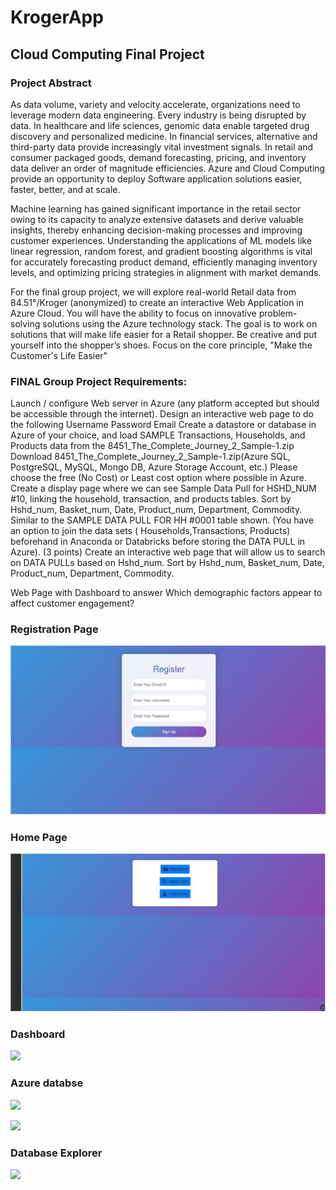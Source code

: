 # KrogerApp

## Cloud Computing Final Project


### Project Abstract

As data volume, variety and velocity accelerate, organizations need to leverage modern data engineering. Every industry is being disrupted by data. In healthcare and life sciences, genomic data enable targeted drug discovery and personalized medicine. In financial services, alternative and third-party data provide increasingly vital investment signals.  In retail and consumer packaged goods, demand forecasting, pricing, and inventory data deliver an order of magnitude efficiencies.  Azure and Cloud Computing provide an opportunity to deploy Software application solutions easier, faster, better, and at scale.

Machine learning has gained significant importance in the retail sector owing to its capacity to analyze extensive datasets and derive valuable insights, thereby enhancing decision-making processes and improving customer experiences. Understanding the applications of ML models like linear regression, random forest, and gradient boosting algorithms is vital for accurately forecasting product demand, efficiently managing inventory levels, and optimizing pricing strategies in alignment with market demands.

For the final group project, we will explore real-world Retail data from 84.51°/Kroger (anonymized) to create an interactive Web Application in Azure Cloud.   You will have the ability to focus on innovative problem-solving solutions using the Azure technology stack.  The goal is to work on solutions that will make life easier for a Retail shopper.  Be creative and put yourself into the shopper’s shoes.  Focus on the core principle, "Make the Customer's Life Easier"



### FINAL Group Project Requirements:


Launch / configure Web server in Azure (any platform accepted but should be accessible through the internet). Design an interactive web page to do the following 
Username
Password
Email
Create a datastore or database in Azure of your choice, and load SAMPLE Transactions, Households, and Products data from  the 8451_The_Complete_Journey_2_Sample-1.zip Download 8451_The_Complete_Journey_2_Sample-1.zip(Azure SQL, PostgreSQL, MySQL, Mongo DB, Azure Storage Account, etc.)   Please choose the free (No Cost) or Least cost option where possible in Azure.  Create a display page where we can see Sample Data Pull for HSHD_NUM #10, linking the household, transaction, and products tables.  Sort by Hshd_num, Basket_num, Date, Product_num, Department, Commodity.  Similar to the SAMPLE DATA PULL FOR HH #0001 table shown. (You have an option to join the data sets ( Households,Transactions, Products) beforehand in Anaconda or Databricks before storing the DATA PULL in Azure). (3 points)
Create an interactive web page that will allow us to search on  DATA PULLs based on Hshd_num.  Sort by Hshd_num, Basket_num, Date, Product_num, Department, Commodity.  

Web Page with Dashboard to answer Which demographic factors appear to affect customer engagement? 




### Registration Page
![](ReadmeImages/ss1.png)


### Home Page 
![](ReadmeImages/ss2.png)


### Dashboard
![](ReadmeImages/ss3.png)


### Azure databse
![](ReadmeImages/ss4.png)

![](ReadmeImages/ss5.png)


### Database Explorer
![](ReadmeImages/ss6.png)